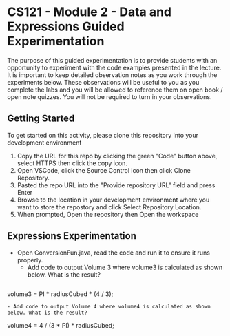 # CS121 - Module 2 - Data and Expressions Guided Experimentation
The purpose of this guided experimentation is to provide students with an opportunity to experiment with the code examples presented in the lecture. It is important to keep detailed observation notes as you work through the experiments below. These observations will be useful to you as you complete the labs and you will be allowed to reference them on open book / open note quizzes. You will not be required to turn in your observations.
## Getting Started
To get started on this activity, please clone this repository into your development environment
1. Copy the URL for this repo by clicking the green "Code" button above, select HTTPS then click the copy icon.
2. Open VSCode, click the Source Control icon then click Clone Repository.
3. Pasted the repo URL into the "Provide repository URL" field and press Enter
4. Browse to the location in your development environment where you want to store the repostory and click Select Repository Location.
5. When prompted, Open the repository then Open the workspace

## Expressions Experimentation
- Open ConversionFun.java, read the code and run it to ensure it runs properly.
   - Add code to output Volume 3 where volume3 is calculated as shown below. What is the result?
   ```
volume3 = PI * radiusCubed * (4 / 3);
   ```
   - Add code to output Volume 4 where volume4 is calculated as shown below. What is the result?
   ```
volume4 = 4 / (3 * PI) * radiusCubed;
   ```
